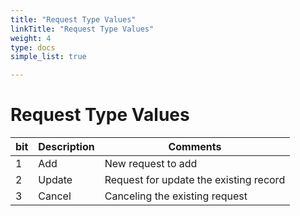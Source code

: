 ```yaml
---
title: "Request Type Values"
linkTitle: "Request Type Values"
weight: 4
type: docs
simple_list: true

---
```


# Request Type Values

|bit |Description | Comments |
|---|------------|-----------|
| 1 |Add	  | New request to add |
| 2 |Update   | Request for update the existing record |
| 3 |Cancel   | Canceling the existing request |



